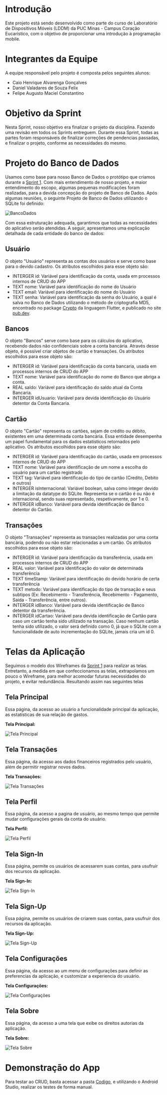 # Introdução

Este projeto está sendo desenvolvido como parte do curso de Laboratório de Dispositivos Móveis (LDDM) da PUC Minas - Campus Coração Eucarístico, com o objetivo de proporcionar uma introdução à programação mobile.

# Integrantes da Equipe

A equipe responsável pelo projeto é composta pelos seguintes alunos:

* Caio Henrique Alvarenga Gonçalves
* Daniel Valadares de Souza Felix
* Felipe Augusto Maciel Constantino

# Objetivo da Sprint

Nesta Sprint, nosso objetivo era finalizar o projeto da disciplina. Fazendo uma revisão em todos os Sprints entreguem. Durante essa Sprint, todas as partes foram responsáveis de finalizar correções de pendencias passadas, e finalizar o projeto, conforme as necessidades do mesmo.

# Projeto do Banco de Dados

Usamos como base para nosso Banco de Dados o protótipo que criamos durante a [Sprint 1](https://github.com/Daniel-Valadares/BudgetPlanner/tree/main/Entregas/Sprint1). Com mais entendimento de nosso projeto, e maior entendimento do escopo, algumas pequenas modificações foram realizadas, para a devida concepção do projeto de Banco de Dados. Após algumas reuniões, o seguinte Projeto de Banco de Dados utilizando o SQLite foi definido: 

![BancoDados](https://github.com/Daniel-Valadares/BudgetPlanner/blob/main/Entregas/Sprint4/img/BancoDados.png)

Com essa estruturação adequada, garantimos que todas as necessidades do aplicativo serão atendidas. A seguir, apresentamos uma explicação detalhada de cada entidade do banco de dados:

## Usuário

O objeto "Usuário" representa as contas dos usuários e serve como base para o devido cadastro. Os atributos escolhidos para esse objeto são:

* INTERGER id: Variável para identificação da conta, usada em processos internos de CRUD do APP
* TEXT nome: Variável para identificação do nome do Usuário
* TEXT email: Variável para identificação do nome do Usuário
* TEXT senha: Variável para identificação da senha do Usuário, a qual é salva no Banco de Dados utilizando o método de criptografia MD5, encontrado no package [Crypto](https://pub.dev/packages/crypto) da linguagem Flutter, e publicado no site [pub.dev](https://pub.dev).

## Bancos

O objeto "Bancos" serve como base para os cálculos do aplicativo, recebendo dados não confidenciais sobre a conta bancária. Através desse objeto, é possível criar objetos de cartão e transações. Os atributos escolhidos para esse objeto são:

* INTERGER id: Variável para identificação da conta bancaria, usada em processos internos de CRUD do APP
* TEXT nome: Variável para identificação do nome do Banco que abriga a conta.
* REAL saldo: Variável para identificação do saldo atual da Conta Bancaria.
* INTERGER idUsuario: Variável para devida identificação do Usuário detentor da Conta Bancaria.

## Cartão

O objeto "Cartão" representa os cartões, sejam de crédito ou débito, existentes em uma determinada conta bancária. Essa entidade desempenha um papel fundamental para os dados estatísticos retornados pelo aplicativo. Os atributos escolhidos para esse objeto são:

* INTERGER id: Variável para identificação do cartão, usada em processos internos de CRUD do APP
* TEXT nome: Variável para identificação de um nome a escolha do usuário para um cartão registrado
* TEXT tag: Variável para identificação do tipo de cartão (Credito, Debito e outros)
* INTERGER isInternacional: Variável boolean, salva como integer devido a limitação da datatype do SQLite. Representa se o cartão é ou não é internacional, sendo suas representado, respetivamente, por 1 e 0.
* INTERGER idBanco: Variável para devida identificação de Banco detentor do Cartão.

## Transações

O objeto "Transações" representa as transações realizadas por uma conta bancária, podendo ou não estar relacionadas a um cartão. Os atributos escolhidos para esse objeto são:

* INTERGER id: Variável para identificação da transferência, usada em processos internos de CRUD do APP
* REAL valor: Variável para identificação do valor de determinada transferência
* TEXT timeStamp: Variável para identificação do devido horário de certa transferência
* TEXT metodo: Variável para identificação do tipo de transação e seus subtipos (Ex: Recebimento - Transferência, Recebimento - Pagamento, Saida - Transferência, entre outros).
* INTERGER idBanco: Variável para devida identificação de Banco detentor da transferência.
* INTERGER idCartao: Variável para devida identificação de Cartão para caso um cartão tenha sido utilizado na transação. Caso nenhum cartão tenha sido utilizado, o valor será definido como 0, já que o SQLite com a funcionalidade de auto incrementação do SQLite, jamais cria um id 0.

# Telas da Aplicação

Seguimos o modelo dos Wireframes da [Sprint 1](https://github.com/Daniel-Valadares/BudgetPlanner/tree/main/Entregas/Sprint1) para realizar as telas. Entretanto, a medida em que confeccionamos as telas, extrapolamos um pouco o Wireframe, para melhor acomodar futuras necessidades do projeto, e evitar redundância. Resultando assim nas seguintes telas

## Tela Principal

Essa página, da acesso ao usuário a funcionalidade principal da aplicação, as estatísticas de sua relação de gastos.

**Tela Principal:**

![Tela Principal](https://github.com/Daniel-Valadares/BudgetPlanner/blob/main/Entregas/Sprint4/img/TelaPrincipal.png)

## Tela Transações

Essa página, da acesso aos dados financeiros registrados pelo usuário, além de permitir registrar novos dados.

**Tela Transações:**

![Tela Transações](https://github.com/Daniel-Valadares/BudgetPlanner/blob/main/Entregas/Sprint4/img/TelaTransacoes.png)

## Tela Perfil

 Essa página, da acesso a pagina de usuário, ao mesmo tempo que permite mudar configurações gerais da conta do usuário.

**Tela Perfil:**

![Tela Perfil](https://github.com/Daniel-Valadares/BudgetPlanner/blob/main/Entregas/Sprint4/img/TelaPerfil.png)

## Tela Sign-In

Essa página, permite os usuários de acessarem suas contas, para usufruir dos recursos da aplicação.

**Tela Sign-In:**

![Tela Sign-In](https://github.com/Daniel-Valadares/BudgetPlanner/blob/main/Entregas/Sprint4/img/TelaSignIn.png)

## Tela Sign-Up

Essa página, permite os usuários de criarem suas contas, para usufruir dos recursos da aplicação.

**Tela Sign-Up:**

![Tela Sign-Up](https://github.com/Daniel-Valadares/BudgetPlanner/blob/main/Entregas/Sprint4/img/TelaSignUp.png)

## Tela Configurações 

 Essa página, da acesso ao um menu de configurações para definir as preferencias da aplicação, e customizar a experiencia do usuário.

**Tela Configurações:**

![Tela Configurações](https://github.com/Daniel-Valadares/BudgetPlanner/blob/main/Entregas/Sprint4/img/TelaConfiguracoes.png)

## Tela Sobre 

 Essa página, da acesso a uma tela que exibe os direitos autorias da aplicação.

**Tela Sobre:**

![Tela Sobre](https://github.com/Daniel-Valadares/BudgetPlanner/blob/main/Entregas/Sprint4/img/TelaSobre.png)

# Demonstração do App

Para testar ao CRUD, basta acessar a pasta [Codigo](https://github.com/Daniel-Valadares/BudgetPlanner/blob/main/Entregas/Sprint4/Codigo), e utilizando o Android Studio, realizar os testes de forma manual.